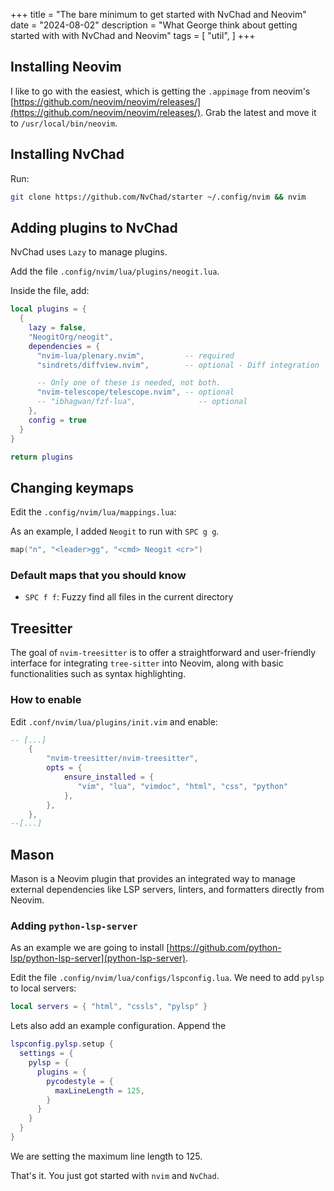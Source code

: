 +++
title = "The bare minimum to get started with NvChad and Neovim"
date = "2024-08-02"
description = "What George think about getting started with with NvChad and Neovim"
tags = [
    "util",
]
+++

## Installing Neovim

I like to go with the easiest, which is getting the `.appimage` from neovim's [https://github.com/neovim/neovim/releases/](https://github.com/neovim/neovim/releases/).
Grab the latest and move it to `/usr/local/bin/neovim`.

## Installing NvChad

Run:

```sh
git clone https://github.com/NvChad/starter ~/.config/nvim && nvim
```

## Adding plugins to NvChad

NvChad uses `Lazy` to manage plugins.

Add the file `.config/nvim/lua/plugins/neogit.lua`.

Inside the file, add:

```lua
local plugins = {
  {
    lazy = false,
    "NeogitOrg/neogit",
    dependencies = {
      "nvim-lua/plenary.nvim",         -- required
      "sindrets/diffview.nvim",        -- optional - Diff integration

      -- Only one of these is needed, not both.
      "nvim-telescope/telescope.nvim", -- optional
      -- "ibhagwan/fzf-lua",              -- optional
    },
    config = true
  }
}

return plugins
```

## Changing keymaps

Edit the `.config/nvim/lua/mappings.lua`:

As an example, I added `Neogit` to run with `SPC g g`.

```lua
map("n", "<leader>gg", "<cmd> Neogit <cr>")
```

### Default maps that you should know

- `SPC f f`: Fuzzy find all files in the current directory 

## Treesitter

The goal of `nvim-treesitter` is to offer a straightforward and user-friendly interface for integrating `tree-sitter` into Neovim, along with basic functionalities such as syntax highlighting.

### How to enable

Edit `.conf/nvim/lua/plugins/init.vim` and enable:

```lua
-- [...]
    {
        "nvim-treesitter/nvim-treesitter",
        opts = {
            ensure_installed = {
               "vim", "lua", "vimdoc", "html", "css", "python"
            },
        },
    },
--[...]
```

## Mason

Mason is a Neovim plugin that provides an integrated way
to manage external dependencies
like LSP servers, linters, and formatters directly from Neovim.


### Adding `python-lsp-server`

As an example we are going to install [https://github.com/python-lsp/python-lsp-server](python-lsp-server).

Edit the file `.config/nvim/lua/configs/lspconfig.lua`.
We need to add `pylsp` to local servers:

```lua
local servers = { "html", "cssls", "pylsp" }
```

Lets also add an example configuration. Append the 

```lua
lspconfig.pylsp.setup {
  settings = {
    pylsp = {
      plugins = {
        pycodestyle = {
          maxLineLength = 125,
        }
      }
    }
  }
}
```

We are setting the maximum line length to 125.

That's it.
You just got started with `nvim` and `NvChad`.

